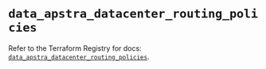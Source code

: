# `data_apstra_datacenter_routing_policies`

Refer to the Terraform Registry for docs: [`data_apstra_datacenter_routing_policies`](https://registry.terraform.io/providers/juniper/apstra/0.94.0/docs/data-sources/datacenter_routing_policies).
